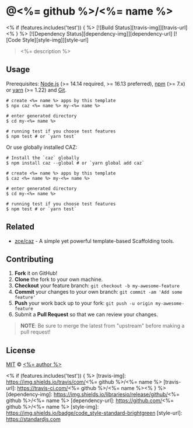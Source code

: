 # @<%= github %>/<%= name %>
<% if (features.includes('test')) { %>
[![Build Status][travis-img]][travis-url]<% } %>
[![Dependency Status][dependency-img]][dependency-url]
[![Code Style][style-img]][style-url]

> <%= description %>

## Usage

Prerequisites: [Node.js](https://nodejs.org) (>= 14.14 required, >= 16.13 preferred), [npm](https://www.npmjs.com) (>= 7.x) or [yarn](https://yarnpkg.com) (>= 1.22) and [Git](https://git-scm.com).

```shell
# create <%= name %> apps by this template
$ npx caz <%= name %> my-<%= name %>

# enter generated directory
$ cd my-<%= name %>

# running test if you choose test features
$ npm test # or `yarn test`
```

Or use globally installed CAZ:

```shell
# Install the `caz` globally
$ npm install caz --global # or `yarn global add caz`

# create <%= name %> apps by this template
$ caz <%= name %> my-<%= name %>

# enter generated directory
$ cd my-<%= name %>

# running test if you choose test features
$ npm test # or `yarn test`
```

## Related

- [zce/caz](https://github.com/zce/caz) - A simple yet powerful template-based Scaffolding tools.

## Contributing

1. **Fork** it on GitHub!
2. **Clone** the fork to your own machine.
3. **Checkout** your feature branch: `git checkout -b my-awesome-feature`
4. **Commit** your changes to your own branch: `git commit -am 'Add some feature'`
5. **Push** your work back up to your fork: `git push -u origin my-awesome-feature`
6. Submit a **Pull Request** so that we can review your changes.

> **NOTE**: Be sure to merge the latest from "upstream" before making a pull request!

## License

[MIT](LICENSE) &copy; [<%= author %>](<%= url %>)


<% if (features.includes('test')) { %>
[travis-img]: https://img.shields.io/travis/com/<%= github %>/<%= name %>
[travis-url]: https://travis-ci.com/<%= github %>/<%= name %><% } %>
[dependency-img]: https://img.shields.io/librariesio/release/github/<%= github %>/<%= name %>
[dependency-url]: https://github.com/<%= github %>/<%= name %>
[style-img]: https://img.shields.io/badge/code_style-standard-brightgreen
[style-url]: https://standardjs.com
